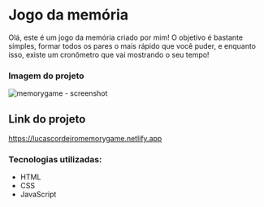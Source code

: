 # Jogo da memória 

Olá, este é um jogo da memória criado por mim! O objetivo é bastante simples, formar todos os pares o mais rápido que você puder, e enquanto isso, existe um cronômetro que vai mostrando o seu tempo! 

### Imagem do projeto

![memorygame - screenshot](https://user-images.githubusercontent.com/89361241/180623726-13e36e22-dcfc-462b-a18c-959a2c1439d5.png)

## Link do projeto 

https://lucascordeiromemorygame.netlify.app

### Tecnologias utilizadas:
  
- HTML
- CSS
- JavaScript
  
  
  
